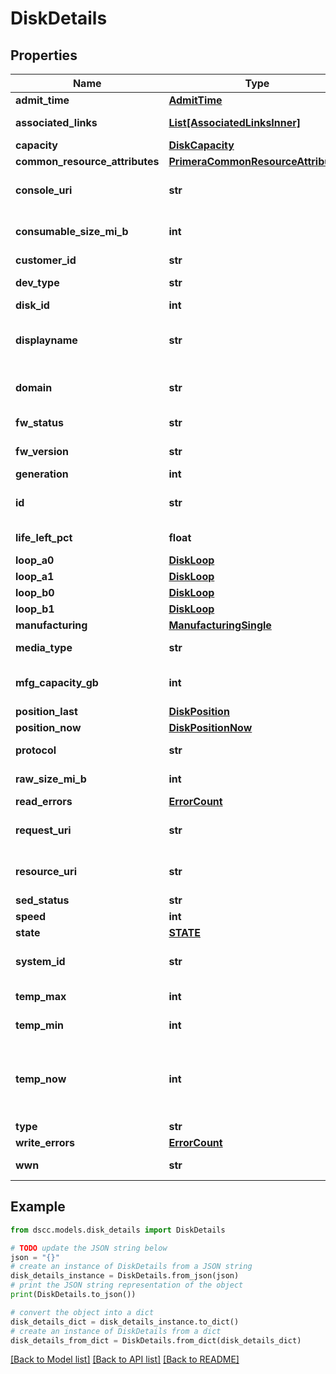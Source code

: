 # DiskDetails


## Properties

Name | Type | Description | Notes
------------ | ------------- | ------------- | -------------
**admit_time** | [**AdmitTime**](AdmitTime.md) |  | [optional] 
**associated_links** | [**List[AssociatedLinksInner]**](AssociatedLinksInner.md) | Associated Links Details | [optional] 
**capacity** | [**DiskCapacity**](DiskCapacity.md) |  | [optional] 
**common_resource_attributes** | [**PrimeraCommonResourceAttributes**](PrimeraCommonResourceAttributes.md) |  | [optional] 
**console_uri** | **str** | consoleUri for detailed storage object | [optional] 
**consumable_size_mi_b** | **int** | consumable size of disk in MiB | [optional] 
**customer_id** | **str** | customerId | [optional] 
**dev_type** | **str** | Type of the disk | [optional] 
**disk_id** | **int** | id of the disk | [optional] 
**displayname** | **str** | Name to be used for display purposes | [optional] 
**domain** | **str** | Domain that the resource belongs to | [optional] 
**fw_status** | **str** | firmware status | [optional] 
**fw_version** | **str** | firmware version | [optional] 
**generation** | **int** | generation | [optional] 
**id** | **str** | Unique Identifier of the resource | [optional] 
**life_left_pct** | **float** | Life Left Percentage | [optional] 
**loop_a0** | [**DiskLoop**](DiskLoop.md) |  | [optional] 
**loop_a1** | [**DiskLoop**](DiskLoop.md) |  | [optional] 
**loop_b0** | [**DiskLoop**](DiskLoop.md) |  | [optional] 
**loop_b1** | [**DiskLoop**](DiskLoop.md) |  | [optional] 
**manufacturing** | [**ManufacturingSingle**](ManufacturingSingle.md) |  | [optional] 
**media_type** | **str** | Media Type of the disk | [optional] 
**mfg_capacity_gb** | **int** | manufacturing capacity of disk in GB | [optional] 
**position_last** | [**DiskPosition**](DiskPosition.md) |  | [optional] 
**position_now** | [**DiskPositionNow**](DiskPositionNow.md) |  | [optional] 
**protocol** | **str** | protocol over the disk | [optional] 
**raw_size_mi_b** | **int** | raw Size of disk in GB | [optional] 
**read_errors** | [**ErrorCount**](ErrorCount.md) |  | [optional] 
**request_uri** | **str** | requestUri for detailed disk object | [optional] 
**resource_uri** | **str** | resourceUri for detailed disk object | [optional] 
**sed_status** | **str** | SED Status | [optional] 
**speed** | **int** | speed | [optional] 
**state** | [**STATE**](STATE.md) |  | [optional] 
**system_id** | **str** | SystemId / SerialNumber of the array | [optional] 
**temp_max** | **int** | Max Temp of the disk | [optional] 
**temp_min** | **int** | Min Temp of the disk | [optional] 
**temp_now** | **int** | Current Temp of the disk, will be updated at most once in an hour | [optional] 
**type** | **str** | type | [optional] 
**write_errors** | [**ErrorCount**](ErrorCount.md) |  | [optional] 
**wwn** | **str** | unique WWN of the disk | [optional] 

## Example

```python
from dscc.models.disk_details import DiskDetails

# TODO update the JSON string below
json = "{}"
# create an instance of DiskDetails from a JSON string
disk_details_instance = DiskDetails.from_json(json)
# print the JSON string representation of the object
print(DiskDetails.to_json())

# convert the object into a dict
disk_details_dict = disk_details_instance.to_dict()
# create an instance of DiskDetails from a dict
disk_details_from_dict = DiskDetails.from_dict(disk_details_dict)
```
[[Back to Model list]](../README.md#documentation-for-models) [[Back to API list]](../README.md#documentation-for-api-endpoints) [[Back to README]](../README.md)


